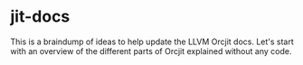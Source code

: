 # jit-docs
This is a braindump of ideas to help update the LLVM Orcjit docs.
Let's start with an overview of the different parts of Orcjit explained without any code.
